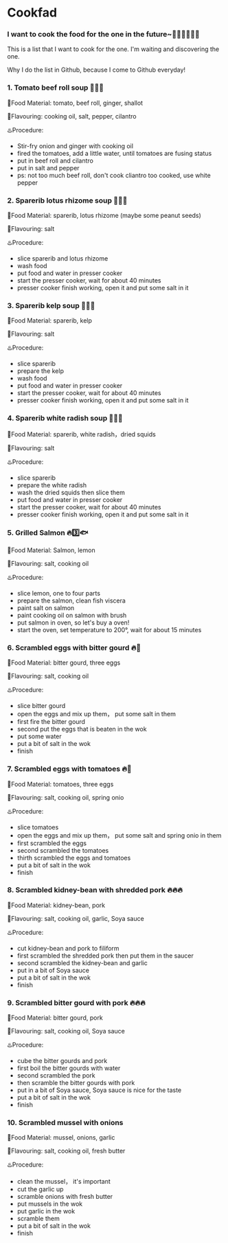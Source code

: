 # Cookfad
### I want to cook the food for the one in the future~:curry::ramen::stew::doughnut::custard::fried_shrimp:
This is a list that I want to cook for the one.
I'm waiting and discovering the one.

Why I do the list in Github, because I come to Github everyday!


### 1. Tomato beef roll soup :stew::stew::stew:

:bento:Food Material: tomato, beef roll, ginger, shallot

:sake:Flavouring: cooking oil, salt, pepper, cilantro

:hotsprings:Procedure:
+ Stir-fry onion and ginger with cooking oil	 
+ fired the tomatoes, add a little water, until tomatoes are fusing status
+ put in beef roll and cilantro
+ put in salt and pepper
+ ps: not too much beef roll, don't cook cliantro too cooked, use white pepper


### 2. Sparerib lotus rhizome soup :stew::stew::stew:

:bento:Food Material: sparerib, lotus rhizome (maybe some peanut seeds)

:sake:Flavouring: salt

:hotsprings:Procedure:
+ slice sparerib and lotus rhizome
+ wash food
+ put food and water in presser cooker
+ start the presser cooker, wait for about 40 minutes
+ presser cooker finish working, open it and put some salt in it

### 3. Sparerib kelp soup :stew::stew::stew:

:bento:Food Material: sparerib, kelp

:sake:Flavouring: salt

:hotsprings:Procedure:
+ slice sparerib
+ prepare the kelp
+ wash food
+ put food and water in presser cooker
+ start the presser cooker, wait for about 40 minutes
+ presser cooker finish working, open it and put some salt in it

### 4. Sparerib white radish soup :stew::stew::stew:

:bento:Food Material: sparerib, white radish，dried squids

:sake:Flavouring: salt

:hotsprings:Procedure:
+ slice sparerib
+ prepare the white radish
+ wash the dried squids then slice them
+ put food and water in presser cooker
+ start the presser cooker, wait for about 40 minutes
+ presser cooker finish working, open it and put some salt in it

### 5. Grilled Salmon :fire::three::fish:  

:bento:Food Material: Salmon, lemon

:sake:Flavouring: salt, cooking oil

:hotsprings:Procedure:
+ slice lemon, one to four parts
+ prepare the salmon, clean fish viscera
+ paint salt on salmon
+ paint cooking oil on salmon with brush
+ put salmon in oven, so let's buy a oven!
+ start the oven, set temperature to 200°, wait for about 15 minutes

### 6. Scrambled eggs with bitter gourd :fire::egg:  

:bento:Food Material: bitter gourd, three eggs

:sake:Flavouring: salt, cooking oil

:hotsprings:Procedure:
+ slice bitter gourd
+ open the eggs and mix up them， put some salt in them
+ first fire the bitter gourd
+ second put the eggs that is beaten in the wok
+ put some water
+ put a bit of salt in the wok
+ finish

### 7. Scrambled eggs with tomatoes :fire::egg:  

:bento:Food Material: tomatoes, three eggs

:sake:Flavouring: salt, cooking oil, spring onio

:hotsprings:Procedure:
+ slice tomatoes
+ open the eggs and mix up them， put some salt and spring onio in them
+ first scrambled the eggs
+ second scrambled the tomatoes
+ thirth scrambled the eggs and tomatoes
+ put a bit of salt in the wok
+ finish

### 8. Scrambled kidney-bean with shredded pork :fire::fire::fire:  

:bento:Food Material: kidney-bean, pork

:sake:Flavouring: salt, cooking oil, garlic, Soya sauce

:hotsprings:Procedure:
+ cut kidney-bean and pork to filiform
+ first scrambled the shredded pork then put them in the saucer
+ second scrambled the kidney-bean and garlic
+ put in a bit of Soya sauce
+ put a bit of salt in the wok
+ finish

### 9. Scrambled bitter gourd with pork :fire::fire::fire:  

:bento:Food Material: bitter gourd, pork

:sake:Flavouring: salt, cooking oil, Soya sauce

:hotsprings:Procedure:
+ cube the bitter gourds and pork
+ first boil the bitter gourds with water
+ second scrambled the pork
+ then scramble the bitter gourds with pork
+ put in a bit of Soya sauce, Soya sauce is nice for the taste
+ put a bit of salt in the wok
+ finish

### 10. Scrambled mussel with onions
:bento:Food Material: mussel, onions, garlic

:sake:Flavouring: salt, cooking oil, fresh butter

:hotsprings:Procedure:
+ clean the mussel， it's important
+ cut the garlic up
+ scramble onions with fresh butter
+ put mussels in the wok
+ put garlic in the wok
+ scramble them
+ put a bit of salt in the wok
+ finish

